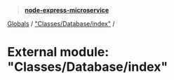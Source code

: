 > **[node-express-microservice](../README.md)**

[Globals](../globals.md) / ["Classes/Database/index"](_classes_database_index_.md) /

# External module: "Classes/Database/index"